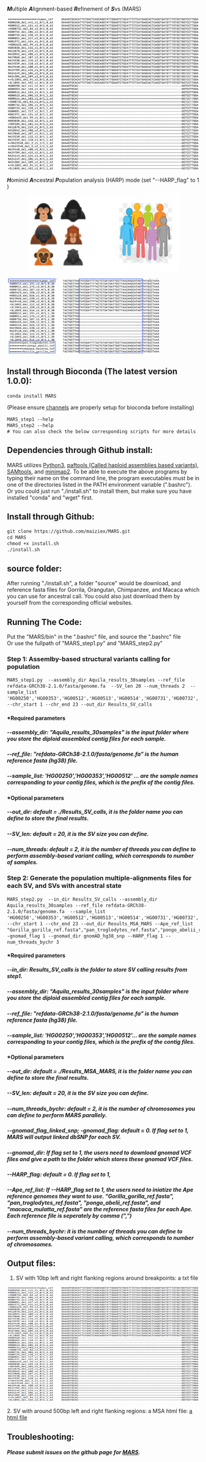 ***M***ultiple ***A***lignment-based ***R***efinement of ***S***vs (MARS)
<p align="center">
	<img src="https://github.com/maiziex/MARS/blob/master/source/msa3.png"  width="600" height="400">
	<p align="center">
		<em></em>
	</p>
</p>

***H***ominid ***A***ncest***r***al ***P***opulation analysis (HARP) mode (set "--HARP_flag" to 1 )
<p align="center">
	<img src="https://github.com/maiziex/MARS/blob/master/source/HARP_icon.png"  width="400" height="200">
	<p align="left">
	<img src="https://github.com/maiziex/MARS/blob/master/source/msa2.png"  width="400" height="200">
	<p align="right">
</p>

   
## Install through Bioconda (The latest version 1.0.0):
```
conda install MARS
```
(Please ensure <a href="https://bioconda.github.io/user/install.html#set-up-channels">channels</a> are properly setup for bioconda before installing) 

```
MARS_step1 --help
MARS_step2 --help
# You can also check the below corresponding scripts for more details
```

## Dependencies through Github install:
MARS utilizes <a href="https://www.python.org/downloads/">Python3</a>, <a href="https://github.com/lh3/minimap2/tree/master/misc">paftools (Called haploid assemblies based variants)</a>, <a href="http://samtools.sourceforge.net/">SAMtools</a>, and <a href="https://github.com/lh3/minimap2">minimap2</a>. To be able to execute the above programs by typing their name on the command line, the program executables must be in one of the directories listed in the PATH environment variable (".bashrc"). <br />
Or you could just run "./install.sh" to install them, but make sure you have installed "conda" and "wget" first. 

## Install through Github:
```
git clone https://github.com/maiziex/MARS.git
cd MARS
chmod +x install.sh
./install.sh
```

## source folder:
After running "./install.sh", a folder "source" would be download, and reference fasta files for Gorrila, Orangutan, Chimpanzee, and Macaca which you can use for ancestral call. You could also just download them by yourself from the corresponding official websites. 

## Running The Code:
Put the "MARS/bin" in the ".bashrc" file, and source the ".bashrc" file <br />
Or use the fullpath of "MARS_step1.py" and "MARS_step2.py"


### Step 1: Assemlby-based structural variants calling for population
```
MARS_step1.py  --assembly_dir Aquila_results_30samples --ref_file refdata-GRCh38-2.1.0/fasta/genome.fa  --SV_len 20 --num_threads 2  --sample_list 'HG00250','HG00353','HG00512','HG00513','HG00514','HG00731','HG00732','HG00733','HG00851','HG01971','HG02623','HG03115','HG03838','NA12878','NA18552','NA19068','NA19238','NA19239','NA19240','NA19440','NA19789','NA20587','NA24143','NA24149','NA24385','HGP10X','SL10X1','SL10X2','SL10X3','SL10X4','SL10X5','SL10X7','SL10X9','SL10X10'  --chr_start 1 --chr_end 23 --out_dir Results_SV_calls
```
#### *Required parameters
##### --assembly_dir: "Aquila_results_30samples" is the input folder where you store the diploid assembled contig files for each sample.  

##### --ref_file: "refdata-GRCh38-2.1.0/fasta/genome.fa" is the human reference fasta (hg38) file. 

#####  --sample_list: 'HG00250','HG00353','HG00512' ... are the sample names corresponding to your contig files, which is the prefix of the contig files. 

#### *Optional parameters
#####  --out_dir: default = ./Results_SV_calls, it is the folder name you can define to store the final results.  

#####  --SV_len: default = 20, it is the SV size you can define.

#####  --num_threads: default = 2, it is the number of threads you can define to perform assembly-based variant calling, which corresponds to number of samples.

### Step 2: Generate the population multiple-alignments files for each SV, and SVs with ancestral state 
```
MARS_step2.py  --in_dir Results_SV_calls --assembly_dir Aquila_results_30samples --ref_file refdata-GRCh38-2.1.0/fasta/genome.fa  --sample_list 'HG00250','HG00353','HG00512','HG00513','HG00514','HG00731','HG00732','HG00733','HG00851','HG01971','HG02623','HG03115','HG03838','NA12878','NA18552','NA19068','NA19238','NA19239','NA19240','NA19440','NA19789','NA20587','NA24143','NA24149','NA24385','HGP10X','SL10X1','SL10X2','SL10X3','SL10X4','SL10X5','SL10X7','SL10X9','SL10X10' --chr_start 1 --chr_end 23 --out_dir Results_MSA_MARS --Ape_ref_list "Gorilla_gorilla_ref.fasta","pan_troglodytes_ref.fasta","pongo_abelii_ref.fasta","macaca_mulatta_ref.fasta"  -gnomad_flag 1 --gnomad_dir gnomAD_hg38_snp --HARP_flag 1 --num_threads_bychr 3
```
#### *Required parameters
##### --in_dir: Results_SV_calls is the folder to store SV calling results from step1.
##### --assembly_dir: "Aquila_results_30samples" is the input folder where you store the diploid assembled contig files for each sample.  

##### --ref_file: "refdata-GRCh38-2.1.0/fasta/genome.fa" is the human reference fasta (hg38) file. 

#####  --sample_list: 'HG00250','HG00353','HG00512'... are the sample names corresponding to your contig files, which is the prefix of the contig files. 

#### *Optional parameters
#####  --out_dir: default = ./Results_MSA_MARS, it is the folder name you can define to store the final results.  

#####  --SV_len: default = 20, it is the SV size you can define.

#####  --num_threads_bychr: default = 2, it is the number of chromosomes you can define to perform MARS parallely.

#####  --gnomad_flag_linked_snp; -gnomad_flag: default = 0. If flag set to 1, MARS will output linked dbSNP for each SV.
#####  --gnomad_dir: If flag set to 1, the users need to download gnomad VCF files and give a path to the folder which stores these gnomad VCF files. 
#####  --HARP_flag: default = 0. If flag set to 1, 
#####  --Ape_ref_list: If --HARP_flag set to 1, the users need to iniatize the Ape reference genomes they want to use. "Gorilla_gorilla_ref.fasta", "pan_troglodytes_ref.fasta", "pongo_abelii_ref.fasta", and "macaca_mulatta_ref.fasta" are the reference fasta files for each Ape. Each reference file is seperately by comma (",") 
#####  --num_threads_bychr: it is the number of threads you can define to perform assembly-based variant calling, which corresponds to number of chromosomes.

## Output files:
1. SV with 10bp left and right flanking regions around breakpoints: a txt file
<p align="center">
	<img src="https://github.com/maiziex/MARS/blob/master/source/msa3.png"  width="600" height="300">
	<p align="center">
		<em></em>
	</p>
</p>
2. SV with around 500bp left and right flanking regions: a MSA html file:
<a href="https://github.com/maiziex/MARS/blob/master/source/chr21_23807653_23807725_del.html">a html file</a>






## Troubleshooting:
##### Please submit issues on the github page for <a href="https://github.com/maiziex/MARS/issues">MARS</a>. 





